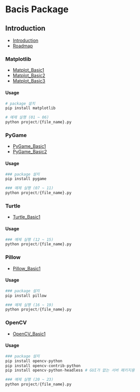 # Bacis Package

## Introduction
- [Introduction](./progress/Basic_01.md)
- [Roadmap](./progress/Basic_02.md)

### Matplotlib
- [Matplot_Basic1](./progress/Basic_03.md)
- [Matplot_Basic2](./progress/Basic_04.md)
- [Matplot_Basic3](./progress/Basic_05.md)

#### Usage
```python
# package 설치
pip install matplotlib

# 예제 실행 (01 ~ 06)
python project/{file_name}.py
```

### PyGame
- [PyGame_Basic1](./progress/Basic_06.md)
- [PyGame_Basic2](./progress/Basic_07.md)

#### Usage
```python
### package 설치
pip install pygame

### 예제 실행 (07 ~ 11)
python project/{file_name}.py
```

### Turtle
- [Turtle_Basic1](./progress/Basic_08.md)

#### Usage
```python
### 예제 실행 (12 ~ 15)
python project/{file_name}.py
```

### Pillow
- [Pillow_Basic1](./progress/Basic_09.md)

#### Usage
```python
### package 설치
pip install pillow

### 예제 실행 (16 ~ 19)
python project/{file_name}.py
```

### OpenCV
- [OpenCV_Basic1](./progress/Basic_10.md)

#### Usage
```python
### package 설치
pip install opencv-python
pip install opencv-contrib-python
pip install opencv-python-headless # GUI가 없는 서버 패키지용

### 예제 실행 (20 ~ 23)
python project/{file_name}.py
```